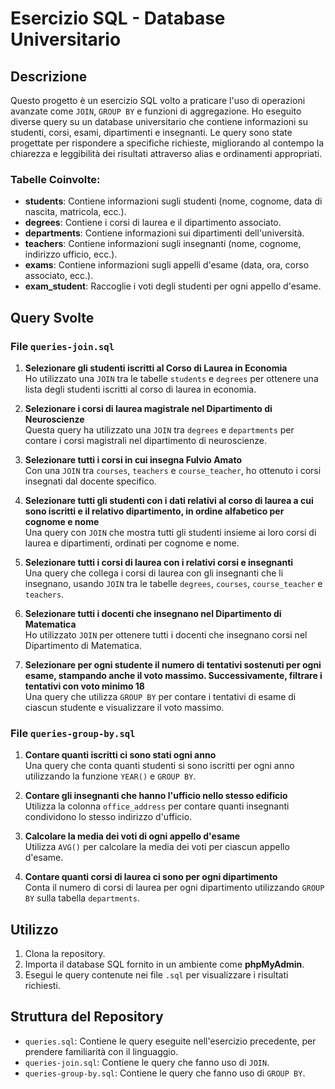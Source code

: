 # Esercizio SQL - Database Universitario

## Descrizione

Questo progetto è un esercizio SQL volto a praticare l'uso di operazioni avanzate come `JOIN`, `GROUP BY` e funzioni di aggregazione. Ho eseguito diverse query su un database universitario che contiene informazioni su studenti, corsi, esami, dipartimenti e insegnanti. Le query sono state progettate per rispondere a specifiche richieste, migliorando al contempo la chiarezza e leggibilità dei risultati attraverso alias e ordinamenti appropriati.

### Tabelle Coinvolte:
- **students**: Contiene informazioni sugli studenti (nome, cognome, data di nascita, matricola, ecc.).
- **degrees**: Contiene i corsi di laurea e il dipartimento associato.
- **departments**: Contiene informazioni sui dipartimenti dell'università.
- **teachers**: Contiene informazioni sugli insegnanti (nome, cognome, indirizzo ufficio, ecc.).
- **exams**: Contiene informazioni sugli appelli d'esame (data, ora, corso associato, ecc.).
- **exam_student**: Raccoglie i voti degli studenti per ogni appello d'esame.

## Query Svolte

### File `queries-join.sql`
1. **Selezionare gli studenti iscritti al Corso di Laurea in Economia**  
   Ho utilizzato una `JOIN` tra le tabelle `students` e `degrees` per ottenere una lista degli studenti iscritti al corso di laurea in economia.

2. **Selezionare i corsi di laurea magistrale nel Dipartimento di Neuroscienze**  
   Questa query ha utilizzato una `JOIN` tra `degrees` e `departments` per contare i corsi magistrali nel dipartimento di neuroscienze.

3. **Selezionare tutti i corsi in cui insegna Fulvio Amato**  
   Con una `JOIN` tra `courses`, `teachers` e `course_teacher`, ho ottenuto i corsi insegnati dal docente specifico.

4. **Selezionare tutti gli studenti con i dati relativi al corso di laurea a cui sono iscritti e il relativo dipartimento, in ordine alfabetico per cognome e nome**  
   Una query con `JOIN` che mostra tutti gli studenti insieme ai loro corsi di laurea e dipartimenti, ordinati per cognome e nome.

5. **Selezionare tutti i corsi di laurea con i relativi corsi e insegnanti**  
   Una query che collega i corsi di laurea con gli insegnanti che li insegnano, usando `JOIN` tra le tabelle `degrees`, `courses`, `course_teacher` e `teachers`.

6. **Selezionare tutti i docenti che insegnano nel Dipartimento di Matematica**  
   Ho utilizzato `JOIN` per ottenere tutti i docenti che insegnano corsi nel Dipartimento di Matematica.

7. **Selezionare per ogni studente il numero di tentativi sostenuti per ogni esame, stampando anche il voto massimo. Successivamente, filtrare i tentativi con voto minimo 18**  
   Una query che utilizza `GROUP BY` per contare i tentativi di esame di ciascun studente e visualizzare il voto massimo.

### File `queries-group-by.sql`
1. **Contare quanti iscritti ci sono stati ogni anno**  
   Una query che conta quanti studenti si sono iscritti per ogni anno utilizzando la funzione `YEAR()` e `GROUP BY`.

2. **Contare gli insegnanti che hanno l'ufficio nello stesso edificio**  
   Utilizza la colonna `office_address` per contare quanti insegnanti condividono lo stesso indirizzo d'ufficio.

3. **Calcolare la media dei voti di ogni appello d'esame**  
   Utilizza `AVG()` per calcolare la media dei voti per ciascun appello d'esame.

4. **Contare quanti corsi di laurea ci sono per ogni dipartimento**  
   Conta il numero di corsi di laurea per ogni dipartimento utilizzando `GROUP BY` sulla tabella `departments`.

## Utilizzo

1. Clona la repository.
2. Importa il database SQL fornito in un ambiente come **phpMyAdmin**.
3. Esegui le query contenute nei file `.sql` per visualizzare i risultati richiesti.

## Struttura del Repository

- `queries.sql`: Contiene le query eseguite nell'esercizio precedente, per prendere familiarità con il linguaggio.
- `queries-join.sql`: Contiene le query che fanno uso di `JOIN`.
- `queries-group-by.sql`: Contiene le query che fanno uso di `GROUP BY`.

